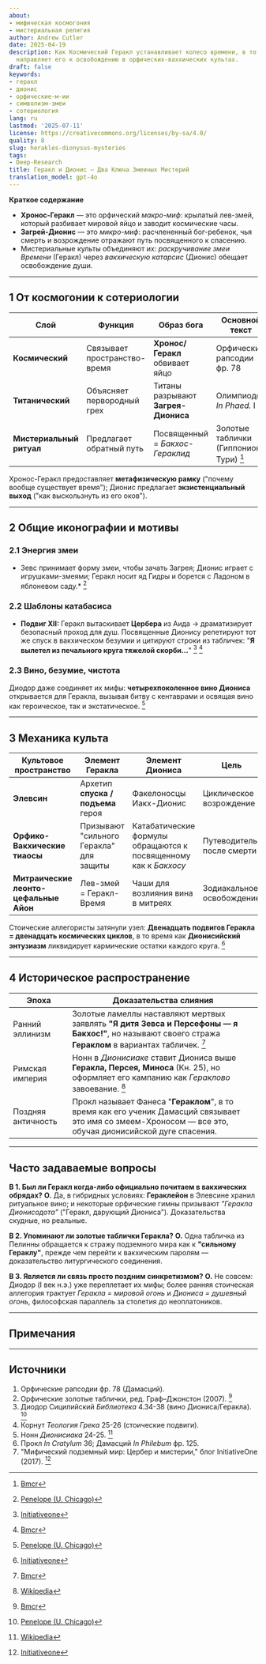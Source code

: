 ```yaml
---
about:
- мифическая космогония
- мистериальная религия
author: Andrew Cutler
date: 2025-04-19
description: Как Космический Геракл устанавливает колесо времени, в то время как Дионис
  направляет его к освобождению в орфических-ваххических культах.
draft: false
keywords:
- геракл
- дионис
- орфические-м-ии
- символизм-змеи
- сотериология
lang: ru
lastmod: '2025-07-11'
license: https://creativecommons.org/licenses/by-sa/4.0/
quality: 8
slug: herakles-dionysus-mysteries
tags:
- Deep-Research
title: Геракл и Дионис — Два Ключа Змеиных Мистерий
translation_model: gpt-4o
---
```


**Краткое содержание**

- **Хронос-Геракл** — это орфический *макро-миф*: крылатый лев-змей, который разбивает мировой яйцо и заводит космические часы.
- **Загрей-Дионис** — это *микро-миф*: расчлененный бог-ребенок, чья смерть и возрождение отражают путь посвященного к спасению.
- Мистериальные культы объединяют их: *раскручивание змеи Времени* (Геракл) через *вакхическую катарсис* (Дионис) обещает освобождение души.

---

## 1 От космогонии к сотериологии

| Слой | Функция | Образ бога | Основной текст |
|------|---------|------------|----------------|
| **Космический** | Связывает пространство-время | **Хронос/Геракл** обвивает яйцо | Орфические рапсодии фр. 78 |
| **Титанический** | Объясняет первородный грех | Титаны разрывают **Загрея-Диониса** | Олимпиодор *In Phaed.* I 3 |
| **Мистериальный ритуал** | Предлагает обратный путь | Посвященный = *Бакхос-Гераклид* | Золотые таблички (Гиппонион, Тури) [^oai1] |

Хронос-Геракл предоставляет **метафизическую рамку** ("почему вообще существует время"); Дионис предлагает **экзистенциальный выход** ("как выскользнуть из его оков").

---

## 2 Общие иконографии и мотивы

### 2.1 Энергия змеи
* Зевс принимает форму змеи, чтобы зачать Загрея; Дионис играет с игрушками-змеями; Геракл носит яд Гидры и борется с Ладоном в яблоневом саду.* [^oai2]

### 2.2 Шаблоны катабасиса
* **Подвиг XII:** Геракл вытаскивает **Цербера** из Аида → драматизирует безопасный проход для душ. Посвященные Дионису репетируют тот же спуск в вакхическом безумии и цитируют строки из табличек: "**Я вылетел из печального круга тяжелой скорби…**" [^oai3] [^oai1]

### 2.3 Вино, безумие, чистота
Диодор даже соединяет их мифы: **четырехпоколенное вино Диониса** открывается для Геракла, вызывая битву с кентаврами и освящая вино как героическое, так и экстатическое. [^oai2]

---

## 3 Механика культа

| Культовое пространство | Элемент Геракла | Элемент Диониса | Цель |
|------------------------|-----------------|-----------------|------|
| **Элевсин** | Архетип **спуска / подъема** героя | Факелоносцы Иакх-Дионис | Циклическое возрождение |
| **Орфико-Вакхические тиаосы** | Призывают "сильного Геракла" для защиты | Катабатические формулы обращаются к посвященному как к *Бакхосу* | Путеводитель после смерти |
| **Митраические леонто-цефальные Айон** | Лев-змей = Геракл-Время | Чаши для возлияния вина в митреях | Зодиакальное освобождение |

Стоические аллегористы затянули узел: **Двенадцать подвигов Геракла = двенадцать космических циклов**, в то время как **Дионисийский энтузиазм** ликвидирует кармические остатки каждого круга. [^oai3]

---

## 4 Историческое распространение

| Эпоха | Доказательства слияния |
|-------|------------------------|
| Ранний эллинизм | Золотые ламеллы наставляют мертвых заявлять **"Я дитя Зевса и Персефоны — я Бакхос!"**, но называют своего стража **Гераклом** в вариантах табличек. [^oai1] |
| Римская империя | Нонн в *Дионисиаке* ставит Диониса выше **Геракла, Персея, Миноса** (Кн. 25), но оформляет его кампанию как *Гераклово* завоевание. [^oai4] |
| Поздняя античность | Прокл называет Фанеса "**Гераклом**", в то время как его ученик Дамасций связывает это имя со змеем-Хроносом — все это, обучая дионисийской дуге спасения. |

---

## Часто задаваемые вопросы <!-- сохраняет поддержку схемы FAQPage -->

**В 1. Был ли Геракл когда-либо официально почитаем в вакхических обрядах?**
**О.** Да, в гибридных условиях: **Гераклейон** в Элевсине хранил ритуальное вино; и некоторые орфические гимны призывают *"Геракла Дионисодота"* ("Геракл, дарующий Диониса"). Доказательства скудные, но реальные.

**В 2. Упоминают ли золотые таблички Геракла?**
**О.** Одна табличка из Пелинны обращается к стражу подземного мира как к **"сильному Гераклу"**, прежде чем перейти к вакхическим паролям — доказательство литургического соединения.

**В 3. Является ли связь просто поздним синкретизмом?**
**О.** Не совсем: Диодор (I век н.э.) уже переплетает их мифы; более ранняя стоическая аллегория трактует *Геракла = мировой огонь* и *Диониса = душевный огонь*, философская параллель за столетия до неоплатоников.

---

## Примечания

[^oai1]: [Bmcr](https://bmcr.brynmawr.edu/2008/2008.10.16/)
[^oai2]: [Penelope (U. Chicago)](https://penelope.uchicago.edu/Thayer/E/Roman/Texts/Diodorus_Siculus/4B%2A.html)
[^oai3]: [Initiativeone](https://initiativeone.blogspot.com/2017/01/mythic-underworld-cerebus-and-mysteries.html)
[^oai4]: [Wikipedia](https://en.wikipedia.org/wiki/Dionysiaca)
[^orpic-egg]: Дамасций, *De Principiis* I 316; змея Хронос-Геракл разбивает яйцо.

---

## Источники

1. Орфические рапсодии фр. 78 (Дамасций).
2. Орфические золотые таблички, ред. Граф–Джонстон (2007). [^oai1]
3. Диодор Сицилийский *Библиотека* 4.34-38 (вино Диониса/Геракла). [^oai2]
4. Корнут *Теология Грека* 25-26 (стоические подвиги).
5. Нонн *Дионисиака* 24-25. [^oai4]
6. Прокл *In Cratylum* 36; Дамасций *In Philebum* фр. 125.
7. "Мифический подземный мир: Цербер и мистерии," блог InitiativeOne (2017). [^oai3]